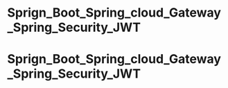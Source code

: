 # Sprign_Boot_Spring_cloud_Gateway_Spring_Security_JWT
# Sprign_Boot_Spring_cloud_Gateway_Spring_Security_JWT
